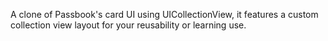 A clone of Passbook's card UI using UICollectionView, it features a custom collection view layout for your reusability or learning use.
